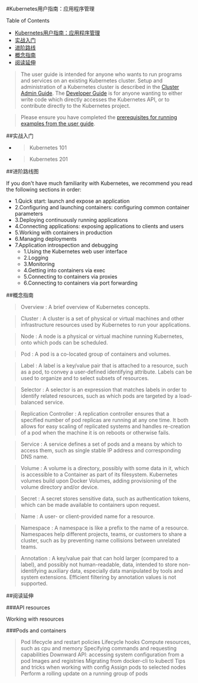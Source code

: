 #Kubernetes用户指南：应用程序管理

Table of Contents

- [Kubernetes用户指南：应用程序管理](#Kubernetes用户指南：应用程序管理)
 - [实战入门](#实战入门)
 - [进阶路线](#进阶路线)
 - [概念指南](#概念指南)
 - [阅读延伸](#阅读延伸)

>The user guide is intended for anyone who wants to run programs and services on an existing Kubernetes cluster. Setup and administration of a Kubernetes cluster is described in the [Cluster Admin Guide](http://kubernetes.io/v1.0/docs/admin/README.html). The [Developer Guide](http://kubernetes.io/v1.0/docs/devel/README.html) is for anyone wanting to either write code which directly accesses the Kubernetes API, or to contribute directly to the Kubernetes project.

>Please ensure you have completed the [prerequisites for running examples from the user guide](http://kubernetes.io/v1.0/docs/user-guide/prereqs.html).

##实战入门

* >Kubernetes 101
* >Kubernetes 201

##进阶路线图

If you don't have much familiarity with Kubernetes, we recommend you read the following sections in order:

* 1.Quick start: launch and expose an application
* 2.Configuring and launching containers: configuring common     container parameters
* 3.Deploying continuously running applications
* 4.Connecting applications: exposing applications to clients and users
* 5.Working with containers in production
* 6.Managing deployments
* 7.Application introspection and debugging
    * 1.Using the Kubernetes web user interface
    * 2.Logging
    * 3.Monitoring
    * 4.Getting into containers via exec
    * 5.Connecting to containers via proxies
    * 6.Connecting to containers via port forwarding

##概念指南

>Overview : A brief overview of Kubernetes concepts.

>Cluster : A cluster is a set of physical or virtual machines and other infrastructure resources used by Kubernetes to run your applications.

>Node : A node is a physical or virtual machine running Kubernetes, onto which pods can be scheduled.

>Pod : A pod is a co-located group of containers and volumes.

>Label : A label is a key/value pair that is attached to a resource, such as a pod, to convey a user-defined identifying attribute. Labels can be used to organize and to select subsets of resources.

>Selector : A selector is an expression that matches labels in order to identify related resources, such as which pods are targeted by a load-balanced service.

>Replication Controller : A replication controller ensures that a specified number of pod replicas are running at any one time. It both allows for easy scaling of replicated systems and handles re-creation of a pod when the machine it is on reboots or otherwise fails.

>Service : A service defines a set of pods and a means by which to access them, such as single stable IP address and corresponding DNS name.

>Volume : A volume is a directory, possibly with some data in it, which is accessible to a Container as part of its filesystem. Kubernetes volumes build upon Docker Volumes, adding provisioning of the volume directory and/or device.

>Secret : A secret stores sensitive data, such as authentication tokens, which can be made available to containers upon request.

>Name : A user- or client-provided name for a resource.

>Namespace : A namespace is like a prefix to the name of a resource. Namespaces help different projects, teams, or customers to share a cluster, such as by preventing name collisions between unrelated teams.

>Annotation : A key/value pair that can hold larger (compared to a label), and possibly not human-readable, data, intended to store non-identifying auxiliary data, especially data manipulated by tools and system extensions. Efficient filtering by annotation values is not supported.

##阅读延伸

###API resources

Working with resources

###Pods and containers

>Pod lifecycle and restart policies
Lifecycle hooks
Compute resources, such as cpu and memory
Specifying commands and requesting capabilities
Downward API: accessing system configuration from a pod
Images and registries
Migrating from docker-cli to kubectl
Tips and tricks when working with config
Assign pods to selected nodes
Perform a rolling update on a running group of pods
